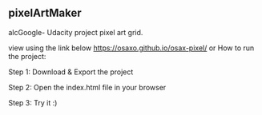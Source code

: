 pixelArtMaker
-------------
alcGoogle- Udacity project  pixel art grid.

view using the link below
https://osaxo.github.io/osax-pixel/
or 
How to run the project:

Step 1: Download & Export the project

Step 2: Open the index.html file in your browser

Step 3: Try it :)

